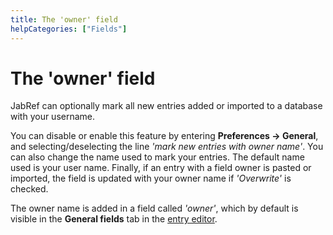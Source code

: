 ```yaml
---
title: The 'owner' field
helpCategories: ["Fields"]
---
```


# The 'owner' field

JabRef can optionally mark all new entries added or imported to a database with your username.

You can disable or enable this feature by entering **Preferences -&gt; General**, and selecting/deselecting the line *'mark new entries with owner name'*.
You can also change the name used to mark your entries. The default name used is your user name.
Finally, if an entry with a field owner is pasted or imported, the field is updated with your owner name if *'Overwrite'* is checked.

The owner name is added in a field called *'owner'*, which by default is visible in the **General fields** tab in the [entry editor](EntryEditor).
